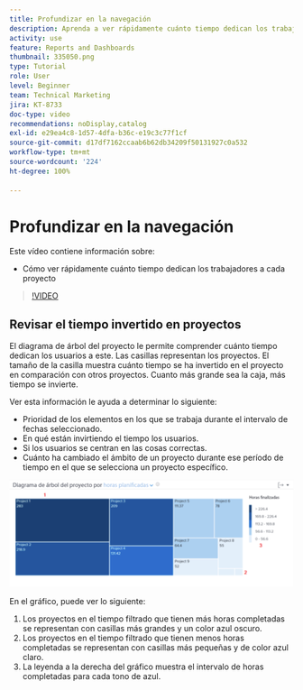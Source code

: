 ```yaml
---
title: Profundizar en la navegación
description: Aprenda a ver rápidamente cuánto tiempo dedican los trabajadores a cada proyecto en [!UICONTROL Análisis mejorado].
activity: use
feature: Reports and Dashboards
thumbnail: 335050.png
type: Tutorial
role: User
level: Beginner
team: Technical Marketing
jira: KT-8733
doc-type: video
recommendations: noDisplay,catalog
exl-id: e29ea4c8-1d57-4dfa-b36c-e19c3c77f1cf
source-git-commit: d17df7162ccaab6b62db34209f50131927c0a532
workflow-type: tm+mt
source-wordcount: '224'
ht-degree: 100%

---
```


# Profundizar en la navegación

Este vídeo contiene información sobre:

* Cómo ver rápidamente cuánto tiempo dedican los trabajadores a cada proyecto

>[!VIDEO](https://video.tv.adobe.com/v/3437802/?quality=12&learn=on&enablevpops&captions=spa)

## Revisar el tiempo invertido en proyectos

El diagrama de árbol del proyecto le permite comprender cuánto tiempo dedican los usuarios a este. Las casillas representan los proyectos. El tamaño de la casilla muestra cuánto tiempo se ha invertido en el proyecto en comparación con otros proyectos. Cuanto más grande sea la caja, más tiempo se invierte.

Ver esta información le ayuda a determinar lo siguiente:

* Prioridad de los elementos en los que se trabaja durante el intervalo de fechas seleccionado.
* En qué están invirtiendo el tiempo los usuarios.
* Si los usuarios se centran en las cosas correctas.
* Cuánto ha cambiado el ámbito de un proyecto durante ese período de tiempo en el que se selecciona un proyecto específico.

![Imagen que muestra un diagrama de árbol del proyecto con números en las áreas descritas en las viñetas de abajo](assets/section-2-7.png)

En el gráfico, puede ver lo siguiente:

1. Los proyectos en el tiempo filtrado que tienen más horas completadas se representan con casillas más grandes y un color azul oscuro.
1. Los proyectos en el tiempo filtrado que tienen menos horas completadas se representan con casillas más pequeñas y de color azul claro.
1. La leyenda a la derecha del gráfico muestra el intervalo de horas completadas para cada tono de azul.
